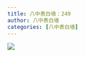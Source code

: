 ```yaml
---
title: 八中表白墙：249
author: 八中表白墙
categories: [八中表白墙]
---
```


![]( https://img.urlnode.com/file/86884693e37e89bdcdadf.jpg)